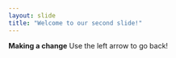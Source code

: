 ```yaml
---
layout: slide
title: "Welcome to our second slide!"
---
```

**Making a change**
Use the left arrow to go back!
